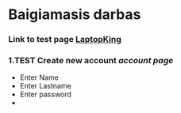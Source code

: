 # Baigiamasis darbas

### Link to test page [LaptopKing](https://laptopking.lt/)

### 1.TEST Create new account *account page* 
   * Enter Name
   * Enter Lastname
   * Enter password
   * 







